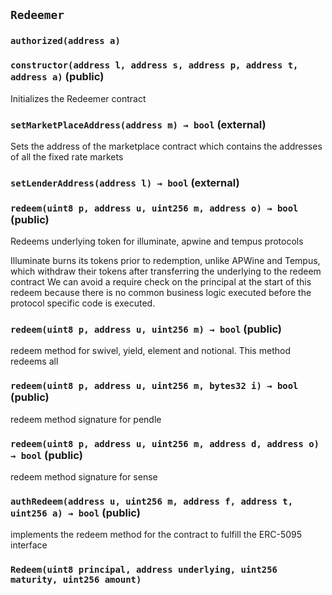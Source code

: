 ## `Redeemer`





### `authorized(address a)`






### `constructor(address l, address s, address p, address t, address a)` (public)

Initializes the Redeemer contract




### `setMarketPlaceAddress(address m) → bool` (external)

Sets the address of the marketplace contract which contains the
addresses of all the fixed rate markets




### `setLenderAddress(address l) → bool` (external)





### `redeem(uint8 p, address u, uint256 m, address o) → bool` (public)

Redeems underlying token for illuminate, apwine and tempus
protocols


Illuminate burns its tokens prior to redemption, unlike APWine and
Tempus, which withdraw their tokens after transferring the underlying to
the redeem contract
We can avoid a require check on the principal at the start of this
redeem because there is no common business logic executed before the
protocol specific code is executed.


### `redeem(uint8 p, address u, uint256 m) → bool` (public)



redeem method for swivel, yield, element and notional. This method redeems all


### `redeem(uint8 p, address u, uint256 m, bytes32 i) → bool` (public)

redeem method signature for pendle




### `redeem(uint8 p, address u, uint256 m, address d, address o) → bool` (public)



redeem method signature for sense


### `authRedeem(address u, uint256 m, address f, address t, uint256 a) → bool` (public)

implements the redeem method for the contract to fulfill the
ERC-5095 interface





### `Redeem(uint8 principal, address underlying, uint256 maturity, uint256 amount)`








